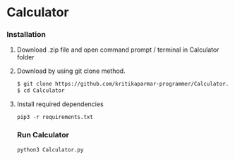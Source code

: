 # Calculator

### Installation 

1. Download .zip file and open command prompt / terminal in Calculator folder

2. Download by using git clone method.

   ```bash
   $ git clone https://github.com/kritikaparmar-programmer/Calculator.git
   $ cd Calculator
   
   ```

3. Install required dependencies 

   ```
   pip3 -r requirements.txt 
   
   ```

   ### Run Calculator 

   ```
   python3 Calculator.py
   ```

   